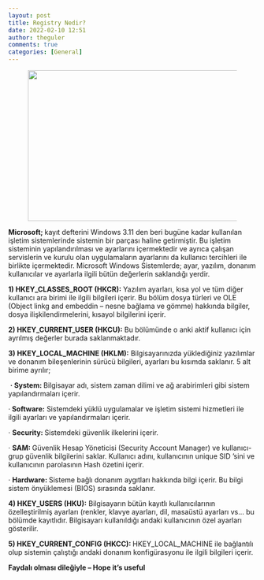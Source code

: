 ```yaml
---
layout: post
title: Registry Nedir?
date: 2022-02-10 12:51
author: theguler
comments: true
categories: [General]
---
```

<!-- wp:image {"id":1624,"width":"521px","height":"306px","sizeSlug":"large","linkDestination":"none"} -->
<figure class="wp-block-image size-large is-resized"><img src="https://theguler.wordpress.com/wp-content/uploads/2022/02/regedit-editeur-registre-.jpg?w=1024" alt="" class="wp-image-1624" style="width:521px;height:306px" /></figure>
<!-- /wp:image -->

<!-- wp:paragraph -->
<p><strong>Microsoft; </strong>kayıt defterini Windows 3.11 den beri bugüne kadar kullanılan işletim sistemlerinde sistemin bir parçası haline getirmiştir. Bu işletim sisteminin yapılandırılması ve ayarlarını içermektedir ve ayrıca çalışan servislerin ve kurulu olan uygulamaların ayarlarını da kullanıcı tercihleri ile birlikte içermektedir. Microsoft Windows Sistemlerde; ayar, yazılım, donanım kullanıcılar ve ayarlarla ilgili bütün değerlerin saklandığı yerdir.&nbsp;</p>
<!-- /wp:paragraph -->

<!-- wp:paragraph -->
<p><strong>1) HKEY_CLASSES_ROOT (HKCR)</strong><a><strong>:</strong></a>&nbsp;Yazılım ayarları, kısa yol ve tüm diğer kullanıcı ara birimi ile ilgili bilgileri içerir. Bu bölüm dosya türleri ve OLE (Object linkg and embeddin – nesne bağlama ve gömme) hakkında bilgiler, dosya ilişkilendirmelerini, kısayol bilgilerini içerir.</p>
<!-- /wp:paragraph -->

<!-- wp:paragraph -->
<p><strong>2) HKEY_CURRENT_USER (HKCU):</strong>&nbsp;Bu bölümünde o anki aktif kullanıcı için ayrılmış değerler burada saklanmaktadır.</p>
<!-- /wp:paragraph -->

<!-- wp:paragraph -->
<p><strong>3) HKEY_LOCAL_MACHINE (HKLM):</strong> Bilgisayarınızda yüklediğiniz yazılımlar ve donanım bileşenlerinin sürücü bilgileri, ayarları bu kısımda saklanır. 5 alt birime ayrılır;</p>
<!-- /wp:paragraph -->

<!-- wp:paragraph -->
<p><a>&nbsp;</a><strong><a></a><a>·&nbsp;</a>System:&nbsp;</strong>Bilgisayar adı, sistem zaman dilimi ve ağ arabirimleri gibi sistem yapılandırmaları içerir.</p>
<!-- /wp:paragraph -->

<!-- wp:paragraph -->
<p><a>·<strong>&nbsp;</strong></a><strong>Software:</strong>&nbsp;Sistemdeki yüklü uygulamalar ve işletim sistemi hizmetleri ile ilgili ayarları ve yapılandırmaları içerir.</p>
<!-- /wp:paragraph -->

<!-- wp:paragraph -->
<p>·&nbsp;<strong>Security:&nbsp;</strong>Sistemdeki güvenlik ilkelerini içerir.</p>
<!-- /wp:paragraph -->

<!-- wp:paragraph -->
<p>·&nbsp;<strong>SAM:&nbsp;</strong>Güvenlik Hesap Yöneticisi (Security Account Manager) ve kullanıcı-grup güvenlik bilgilerini saklar. Kullanıcı adını, kullanıcının unique SID ’sini ve kullanıcının parolasının Hash özetini içerir.</p>
<!-- /wp:paragraph -->

<!-- wp:paragraph -->
<p>·&nbsp;<strong>Hardware:&nbsp;</strong>Sisteme bağlı donanım aygıtları hakkında bilgi içerir. Bu bilgi sistem önyüklemesi (BIOS) sırasında saklanır.</p>
<!-- /wp:paragraph -->

<!-- wp:paragraph -->
<p><strong>4) HKEY_USERS (HKU):</strong> Bilgisayarın bütün kayıtlı kullanıcılarının özelleştirilmiş ayarları (renkler, klavye ayarları, dil, masaüstü ayarları vs… bu bölümde kayıtlıdır. Bilgisayarı kullanıldığı andaki kullanıcının özel ayarları gösterilir.</p>
<!-- /wp:paragraph -->

<!-- wp:paragraph -->
<p><strong>5) HKEY_CURRENT_CONFIG (HKCC): </strong>HKEY_LOCAL_MACHINE ile bağlantılı olup sistemin çalıştığı andaki donanım konfigürasyonu ile ilgili bilgileri içerir.</p>
<!-- /wp:paragraph -->

<!-- wp:paragraph -->
<p><strong>Faydalı olması dileğiyle – Hope it’s useful</strong></p>
<!-- /wp:paragraph -->

